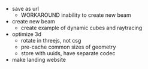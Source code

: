 - save as url
  - WORKAROUND inability to create new beam
- create new beam
  - create example of dynamic cubes and raytracing
- optimize 3d
  - rotate in threejs, not csg
  - pre-cache common sizes of geometry
  - store with uuids, have separate codec
- make landing website
